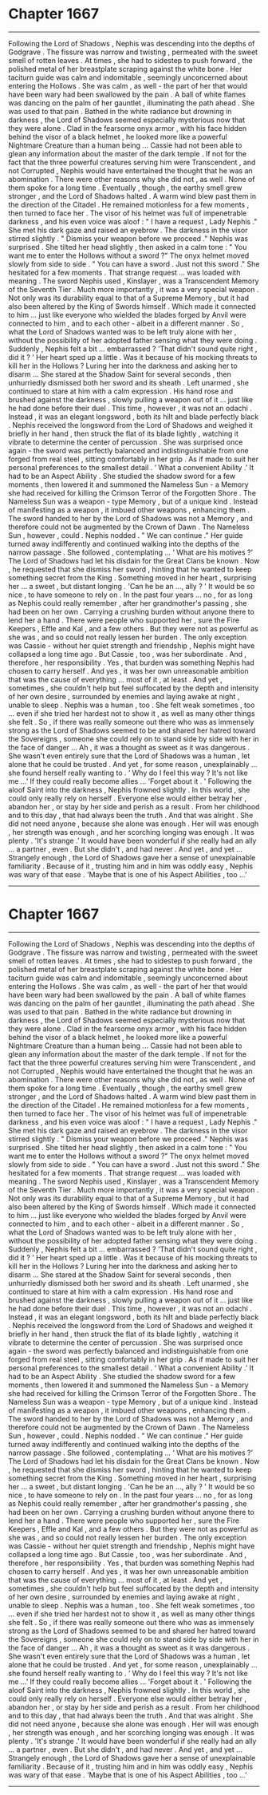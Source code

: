 
# Chapter 1667


---

Following the Lord of Shadows , Nephis was descending into the depths of Godgrave . The fissure was narrow and twisting , permeated with the sweet smell of rotten leaves . At times , she had to sidestep to push forward , the polished metal of her breastplate scraping against the white bone .
Her taciturn guide was calm and indomitable , seemingly unconcerned about entering the Hollows . She was calm , as well - the part of her that would have been wary had been swallowed by the pain .
A ball of white flames was dancing on the palm of her gauntlet , illuminating the path ahead .
She was used to that pain .
Bathed in the white radiance but drowning in darkness , the Lord of Shadows seemed especially mysterious now that they were alone . Clad in the fearsome onyx armor , with his face hidden behind the visor of a black helmet , he looked more like a powerful Nightmare Creature than a human being ...
Cassie had not been able to glean any information about the master of the dark temple . If not for the fact that the three powerful creatures serving him were Transcendent , and not Corrupted , Nephis would have entertained the thought that he was an abomination .
There were other reasons why she did not , as well .
None of them spoke for a long time . Eventually , though , the earthy smell grew stronger , and the Lord of Shadows halted .
A warm wind blew past them in the direction of the Citadel .
He remained motionless for a few moments , then turned to face her . The visor of his helmet was full of impenetrable darkness , and his even voice was aloof :
" I have a request , Lady Nephis ."
She met his dark gaze and raised an eyebrow .
The darkness in the visor stirred slightly .
" Dismiss your weapon before we proceed ."
Nephis was surprised . She tilted her head slightly , then asked in a calm tone :
" You want me to enter the Hollows without a sword ?"
The onyx helmet moved slowly from side to side .
" You can have a sword . Just not this sword ."
She hesitated for a few moments .
That strange request ... was loaded with meaning . The sword Nephis used , Kinslayer , was a Transcendent Memory of the Seventh Tier . Much more importantly , it was a very special weapon . Not only was its durability equal to that of a Supreme Memory , but it had also been altered by the King of Swords himself .
Which made it connected to him ... just like everyone who wielded the blades forged by Anvil were connected to him , and to each other - albeit in a different manner .
So , what the Lord of Shadows wanted was to be left truly alone with her , without the possibility of her adopted father sensing what they were doing .
Suddenly , Nephis felt a bit ... embarrassed ?
'That didn't sound quite right , did it ? '
Her heart sped up a little .
Was it because of his mocking threats to kill her in the Hollows ? Luring her into the darkness and asking her to disarm ...
She stared at the Shadow Saint for several seconds , then unhurriedly dismissed both her sword and its sheath . Left unarmed , she continued to stare at him with a calm expression .
His hand rose and brushed against the darkness , slowly pulling a weapon out of it ... just like he had done before their duel . This time , however , it was not an odachi . Instead , it was an elegant longsword , both its hilt and blade perfectly black .
Nephis received the longsword from the Lord of Shadows and weighed it briefly in her hand , then struck the flat of its blade lightly , watching it vibrate to determine the center of percussion . She was surprised once again - the sword was perfectly balanced and indistinguishable from one forged from real steel , sitting comfortably in her grip . As if made to suit her personal preferences to the smallest detail .
‘ What a convenient Ability .’
It had to be an Aspect Ability . She studied the shadow sword for a few moments , then lowered it and summoned the Nameless Sun - a Memory she had received for killing the Crimson Terror of the Forgotten Shore . The Nameless Sun was a weapon - type Memory , but of a unique kind . Instead of manifesting as a weapon , it imbued other weapons , enhancing them .
The sword handed to her by the Lord of Shadows was not a Memory , and therefore could not be augmented by the Crown of Dawn . The Nameless Sun , however , could .
Nephis nodded .
" We can continue ."
Her guide turned away indifferently and continued walking into the depths of the narrow passage . She followed , contemplating ...
‘ What are his motives ?’
The Lord of Shadows had let his disdain for the Great Clans be known . Now , he requested that she dismiss her sword , hinting that he wanted to keep something secret from the King .
Something moved in her heart , surprising her ... a sweet , but distant longing .
'Can he be an ..., ally ? '
It would be so nice , to have someone to rely on .
In the past four years ... no , for as long as Nephis could really remember , after her grandmother's passing , she had been on her own . Carrying a crushing burden without anyone there to lend her a hand . There were people who supported her , sure the Fire Keepers , Effle and Kal , and a few others .
But they were not as powerful as she was , and so could not really lessen her burden . The only exception was Cassie - without her quiet strength and friendship , Nephis might have collapsed a long time ago . But Cassie , too , was her subordinate . And , therefore , her responsibility .
Yes , that burden was something Nephis had chosen to carry herself . And yes , it was her own unreasonable ambition that was the cause of everything ... most of it , at least . And yet , sometimes , she couldn't help but feel suffocated by the depth and intensity of her own desire , surrounded by enemies and laying awake at night , unable to sleep .
Nephis was a human , too . She felt weak sometimes , too ... even if she tried her hardest not to show it , as well as many other things she felt .
So , if there was really someone out there who was as immensely strong as the Lord of Shadows seemed to be and shared her hatred toward the Sovereigns , someone she could rely on to stand side by side with her in the face of danger ...
Ah , it was a thought as sweet as it was dangerous .
She wasn't even entirely sure that the Lord of Shadows was a human , let alone that he could be trusted . And yet , for some reason , unexplainably ... she found herself really wanting to .
‘ Why do I feel this way ? It's not like me …’
If they could really become allies ...
'Forget about it . '
Following the aloof Saint into the darkness , Nephis frowned slightly .
In this world , she could only really rely on herself . Everyone else would either betray her , abandon her , or stay by her side and perish as a result .
From her childhood and to this day , that had always been the truth .
And that was alright . She did not need anyone , because she alone was enough . Her will was enough , her strength was enough , and her scorching longing was enough .
It was plenty .
'It's strange .’
It would have been wonderful if she really had an ally ... a partner , even . But she didn't , and had never .
And yet , and yet ...
Strangely enough , the Lord of Shadows gave her a sense of unexplainable familiarity . Because of it , trusting him and in him was oddly easy ,
Nephis was wary of that ease .
'Maybe that is one of his Aspect Abilities , too …’

---


# Chapter 1667


---

Following the Lord of Shadows , Nephis was descending into the depths of Godgrave . The fissure was narrow and twisting , permeated with the sweet smell of rotten leaves . At times , she had to sidestep to push forward , the polished metal of her breastplate scraping against the white bone .
Her taciturn guide was calm and indomitable , seemingly unconcerned about entering the Hollows . She was calm , as well - the part of her that would have been wary had been swallowed by the pain .
A ball of white flames was dancing on the palm of her gauntlet , illuminating the path ahead .
She was used to that pain .
Bathed in the white radiance but drowning in darkness , the Lord of Shadows seemed especially mysterious now that they were alone . Clad in the fearsome onyx armor , with his face hidden behind the visor of a black helmet , he looked more like a powerful Nightmare Creature than a human being ...
Cassie had not been able to glean any information about the master of the dark temple . If not for the fact that the three powerful creatures serving him were Transcendent , and not Corrupted , Nephis would have entertained the thought that he was an abomination .
There were other reasons why she did not , as well .
None of them spoke for a long time . Eventually , though , the earthy smell grew stronger , and the Lord of Shadows halted .
A warm wind blew past them in the direction of the Citadel .
He remained motionless for a few moments , then turned to face her . The visor of his helmet was full of impenetrable darkness , and his even voice was aloof :
" I have a request , Lady Nephis ."
She met his dark gaze and raised an eyebrow .
The darkness in the visor stirred slightly .
" Dismiss your weapon before we proceed ."
Nephis was surprised . She tilted her head slightly , then asked in a calm tone :
" You want me to enter the Hollows without a sword ?"
The onyx helmet moved slowly from side to side .
" You can have a sword . Just not this sword ."
She hesitated for a few moments .
That strange request ... was loaded with meaning . The sword Nephis used , Kinslayer , was a Transcendent Memory of the Seventh Tier . Much more importantly , it was a very special weapon . Not only was its durability equal to that of a Supreme Memory , but it had also been altered by the King of Swords himself .
Which made it connected to him ... just like everyone who wielded the blades forged by Anvil were connected to him , and to each other - albeit in a different manner .
So , what the Lord of Shadows wanted was to be left truly alone with her , without the possibility of her adopted father sensing what they were doing .
Suddenly , Nephis felt a bit ... embarrassed ?
'That didn't sound quite right , did it ? '
Her heart sped up a little .
Was it because of his mocking threats to kill her in the Hollows ? Luring her into the darkness and asking her to disarm ...
She stared at the Shadow Saint for several seconds , then unhurriedly dismissed both her sword and its sheath . Left unarmed , she continued to stare at him with a calm expression .
His hand rose and brushed against the darkness , slowly pulling a weapon out of it ... just like he had done before their duel . This time , however , it was not an odachi . Instead , it was an elegant longsword , both its hilt and blade perfectly black .
Nephis received the longsword from the Lord of Shadows and weighed it briefly in her hand , then struck the flat of its blade lightly , watching it vibrate to determine the center of percussion . She was surprised once again - the sword was perfectly balanced and indistinguishable from one forged from real steel , sitting comfortably in her grip . As if made to suit her personal preferences to the smallest detail .
‘ What a convenient Ability .’
It had to be an Aspect Ability . She studied the shadow sword for a few moments , then lowered it and summoned the Nameless Sun - a Memory she had received for killing the Crimson Terror of the Forgotten Shore . The Nameless Sun was a weapon - type Memory , but of a unique kind . Instead of manifesting as a weapon , it imbued other weapons , enhancing them .
The sword handed to her by the Lord of Shadows was not a Memory , and therefore could not be augmented by the Crown of Dawn . The Nameless Sun , however , could .
Nephis nodded .
" We can continue ."
Her guide turned away indifferently and continued walking into the depths of the narrow passage . She followed , contemplating ...
‘ What are his motives ?’
The Lord of Shadows had let his disdain for the Great Clans be known . Now , he requested that she dismiss her sword , hinting that he wanted to keep something secret from the King .
Something moved in her heart , surprising her ... a sweet , but distant longing .
'Can he be an ..., ally ? '
It would be so nice , to have someone to rely on .
In the past four years ... no , for as long as Nephis could really remember , after her grandmother's passing , she had been on her own . Carrying a crushing burden without anyone there to lend her a hand . There were people who supported her , sure the Fire Keepers , Effle and Kal , and a few others .
But they were not as powerful as she was , and so could not really lessen her burden . The only exception was Cassie - without her quiet strength and friendship , Nephis might have collapsed a long time ago . But Cassie , too , was her subordinate . And , therefore , her responsibility .
Yes , that burden was something Nephis had chosen to carry herself . And yes , it was her own unreasonable ambition that was the cause of everything ... most of it , at least . And yet , sometimes , she couldn't help but feel suffocated by the depth and intensity of her own desire , surrounded by enemies and laying awake at night , unable to sleep .
Nephis was a human , too . She felt weak sometimes , too ... even if she tried her hardest not to show it , as well as many other things she felt .
So , if there was really someone out there who was as immensely strong as the Lord of Shadows seemed to be and shared her hatred toward the Sovereigns , someone she could rely on to stand side by side with her in the face of danger ...
Ah , it was a thought as sweet as it was dangerous .
She wasn't even entirely sure that the Lord of Shadows was a human , let alone that he could be trusted . And yet , for some reason , unexplainably ... she found herself really wanting to .
‘ Why do I feel this way ? It's not like me …’
If they could really become allies ...
'Forget about it . '
Following the aloof Saint into the darkness , Nephis frowned slightly .
In this world , she could only really rely on herself . Everyone else would either betray her , abandon her , or stay by her side and perish as a result .
From her childhood and to this day , that had always been the truth .
And that was alright . She did not need anyone , because she alone was enough . Her will was enough , her strength was enough , and her scorching longing was enough .
It was plenty .
'It's strange .’
It would have been wonderful if she really had an ally ... a partner , even . But she didn't , and had never .
And yet , and yet ...
Strangely enough , the Lord of Shadows gave her a sense of unexplainable familiarity . Because of it , trusting him and in him was oddly easy ,
Nephis was wary of that ease .
'Maybe that is one of his Aspect Abilities , too …’

---

